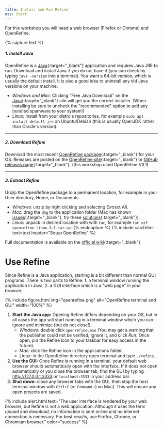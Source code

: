 ```yaml
---
title: Install and Run Refine
nav: Start
---
```


For this workshop you will need a web browser (Firefox or Chrome) and OpenRefine. 

{% capture text %}
##### 1. Install Java 

OpenRefine is a [Java](http://java.com/en/){:target="_blank"} application and requires Java JRE to run. Download and install Java if you do not have it (you can check by typing `java -version` into a terminal). You want a 64-bit version, which is usually the default install. It is also a good idea to uninstall any old Java versions on your machine.

- *Windows and Mac:* Clicking "Free Java Download" on the [Java](http://java.com/){:target="_blank"} site will get you the correct installer. (When installing be sure to uncheck the "recommended" option to add any bundled spamware to your system!)
- *Linux:* Install from your distro's repositories, for example `sudo apt install default-jre` on Ubuntu/Debian (this is usually OpenJDK rather than Oracle's version).

-----------------

##### 2. Download Refine

Download the most recent [OpenRefine package](http://openrefine.org/download.html){:target="_blank"} for your OS. Releases are posted on the [OpenRefine site](http://openrefine.org/download.html){:target="_blank"} or [GitHub releases page](https://github.com/OpenRefine/OpenRefine/releases/){:target="_blank"}. (this workshop used OpenRefine V3.1) 

-----------------

##### 3. Extract Refine

Unzip the OpenRefine package to a permanent location, for example in your User directory, Home, or Documents.

- *Windows:* unzip by right clicking and selecting Extract All. 
- *Mac:* drag the `dmg` to the application folder (Mac has known [issues](https://github.com/OpenRefine/OpenRefine/wiki/Installation-Instructions#mac-osx){:target="_blank"}, try these [solutions](https://evanwill.github.io/_drafts/notes/open-refine-osx.html){:target="_blank"}). 
- *Linux:* unpack in desired location with with `tar`, for example `tar xzf openrefine-linux-3.1.tar.gz`. 
{% endcapture %}
{% include card.html text=text header="Setup OpenRefine" %}

Full documentation is available on the [official wiki](https://github.com/OpenRefine/OpenRefine/wiki/){:target="_blank"}.

# Use Refine

Since Refine is a Java application, starting is a bit different than normal GUI programs. 
There is two parts to Refine: 1. a terminal window running the application in Java, 2. a GUI interface which is a "web page" in your browser.

{% include figure.html img="openrefine.png" alt="OpenRefine terminal and GUI" width="100%" %}

1. **Start the Java app:** Opening Refine differs depending on your OS, but in all cases the app will start running in a terminal window which you can ignore and minimize (but do not close!).
    - *Windows:* double click `openrefine.exe` (You may get a warning that the publisher could not be verified, ignore it, and click *Run*. Once open, pin the Refine icon to your taskbar for easy access in the future). 
    - *Mac:* click the Refine icon in the applications folder. 
    - *Linux:* in the OpenRefine directory open terminal and type `./refine`.
2. **Use the GUI:** Once Refine is running in a terminal, your default web browser should automatically open with the interface. If it does not open automatically or you close the browser tab, find the GUI by typing <http://127.0.0.1:3333> or `localhost:3333` in your address bar. 
3. **Shut down:** close any browser tabs with the GUI, then stop the host terminal window with `Ctrl+C` (or `Command-Q` on Mac). This will ensure any open projects are saved.

{% include alert.html text="The user interface is rendered by your web browser, but Refine is not a web application. 
Although it uses the term *upload* and *download*, no information is sent online and no internet connection is necessary.
For best results, use Firefox, Chrome, or Chromium browser." color="success" %}
